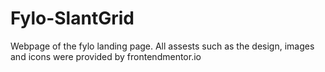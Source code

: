 # Fylo-SlantGrid
Webpage of the fylo landing page. All assests such as the design, images and icons were provided by frontendmentor.io
